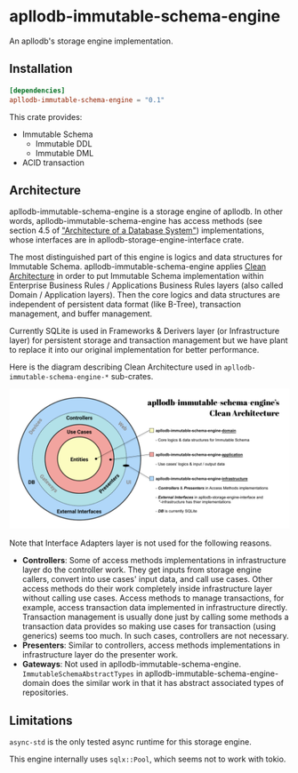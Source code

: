 # apllodb-immutable-schema-engine

An apllodb's storage engine implementation.

## Installation

```toml
[dependencies]
apllodb-immutable-schema-engine = "0.1"
```

This crate provides:

- Immutable Schema
  - Immutable DDL
  - Immutable DML
- ACID transaction

## Architecture

apllodb-immutable-schema-engine is a storage engine of apllodb. In other words, apllodb-immutable-schema-engine has access methods (see section 4.5 of ["Architecture of a Database System"](https://dsf.berkeley.edu/papers/fntdb07-architecture.pdf)) implementations, whose interfaces are in apllodb-storage-engine-interface crate.

The most distinguished part of this engine is logics and data structures for Immutable Schema.
apllodb-immutable-schema-engine applies [Clean Architecture](https://blog.cleancoder.com/uncle-bob/2012/08/13/the-clean-architecture.html) in order to put Immutable Schema implementation within Enterprise Business Rules / Applications Business Rules layers (also called Domain / Application layers). Then the core logics and data structures are independent of persistent data format (like B-Tree), transaction management, and buffer management.

Currently SQLite is used in Frameworks & Derivers layer (or Infrastructure layer) for persistent storage and transaction management but we have plant to replace it into our original implementation for better performance.

Here is the diagram describing Clean Architecture used in `apllodb-immutable-schema-engine-*` sub-crates.

![apllodb-immutable-schema-engine's Clean Architecture (src: https://www.figma.com/file/4gSzS7R9WQBKx54RQIjVpD/apllodb-immutable-schema-engine-s-Clean-Architecture)](./doc/apllodb-immutable-schema-engine-clean-architecture.svg)

Note that Interface Adapters layer is not used for the following reasons.

- **Controllers**: Some of access methods implementations in infrastructure layer do the controller work. They get inputs from storage engine callers, convert into use cases' input data, and call use cases. Other access methods do their work completely inside infrastructure layer without calling use cases. Access methods to manage transactions, for example, access transaction data implemented in infrastructure directly. Transaction management is usually done just by calling some methods a transaction data provides so making use cases for transaction (using generics) seems too much. In such cases, controllers are not necessary.
- **Presenters**: Similar to controllers, access methods implementations in infrastructure layer do the presenter work.
- **Gateways**: Not used in apllodb-immutable-schema-engine. `ImmutableSchemaAbstractTypes` in apllodb-immutable-schema-engine-domain does the similar work in that it has abstract associated types of repositories.

## Limitations

`async-std` is the only tested async runtime for this storage engine.

This engine internally uses `sqlx::Pool`, which seems not to work with tokio.
